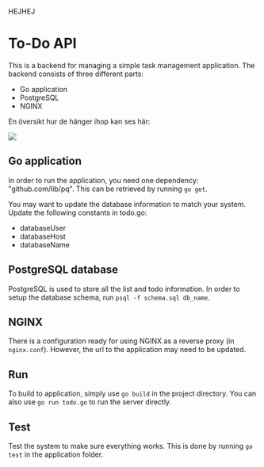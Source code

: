 HEJHEJ

# To-Do API

This is a backend for managing a simple task management application.
The backend consists of three different parts:

- Go application
- PostgreSQL
- NGINX

En översikt hur de hänger ihop kan ses här:

![](architecture.png)

## Go application

In order to run the application, you need one dependency: "github.com/lib/pq".
This can be retrieved by running `go get`.

You may want to update the database information to match your system.
Update the following constants in todo.go:

- databaseUser
- databaseHost
- databaseName

## PostgreSQL database

PostgreSQL is used to store all the list and todo information.
In order to setup the database schema, run `psql -f schema.sql db_name`.

## NGINX

There is a configuration ready for using NGINX as a reverse proxy (in `nginx.conf`).
However, the url to the application may need to be updated.

## Run

To build to application, simply use `go build` in the project directory.
You can also use `go run todo.go` to run the server directly.

## Test

Test the system to make sure everything works.
This is done by running `go test` in the application folder.
